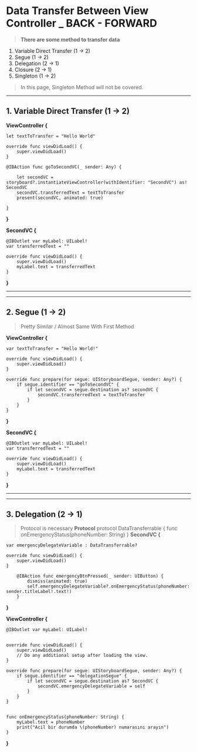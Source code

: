 # Data Transfer Between View Controller _ BACK - FORWARD

> **There are some method to transfer data**

1. Variable Direct Transfer (1 -> 2)
2. Segue (1 -> 2)
3. Delegation (2 -> 1)
4. Closure (2 -> 1)
5. Singleton (1 -> 2)

> In this page, Singleton Method will not be covered.

---

## 1. Variable Direct Transfer (1 -> 2)

**ViewController {**

    let textToTransfer = "Hello World"
    
    override func viewDidLoad() {
        super.viewDidLoad()
    }
    
    @IBAction func goToSecondVC(_ sender: Any) {
        
        let secondVC = storyboard?.instantiateViewController(withIdentifier: "SecondVC") as! SecondVC
        secondVC.transferredText = textToTransfer
        present(secondVC, animated: true)
        
    }
**}**


**SecondVC {**

    @IBOutlet var myLabel: UILabel!
    var transferredText = ""
    
    override func viewDidLoad() {
        super.viewDidLoad()
        myLabel.text = transferredText
    }
**}**


---
---
## 2. Segue (1 -> 2)

> Pretty Similar / Almost Same With First Method

**ViewController {**

    var textToTransfer = "Hello World!"
    
    override func viewDidLoad() {
        super.viewDidLoad()
    }
    
    override func prepare(for segue: UIStoryboardSegue, sender: Any?) {
        if segue.identifier == "goToSecondVC" {
            if let secondVC = segue.destination as? secondVC {
                secondVC.transferredText = textToTransfer
            }
        }
    }  
**}**


**SecondVC {**

    @IBOutlet var myLabel: UILabel!
    var transferredText = ""
    
    override func viewDidLoad() {
        super.viewDidLoad()     
        myLabel.text = transferredText 
    }
**}**

---
---
## 3. Delegation (2 -> 1)

> Protocol is necessary
**Protocol**
    protocol DataTransferrable {
    func onEmergencyStatus(phoneNumber: String)
    }
**SecondVC {**

    var emergencyDelegateVariable : DataTransferrable?
    
    override func viewDidLoad() {
        super.viewDidLoad()
    }
    
        @IBAction func emergencyBtnPressed(_ sender: UIButton) {
            dismiss(animated: true) 
            self.emergencyDelegateVariable?.onEmergencyStatus(phoneNumber: sender.titleLabel!.text!)
        }
  
**}**


**ViewController {**

    @IBOutlet var myLabel: UILabel!
    

    override func viewDidLoad() {
        super.viewDidLoad()
        // Do any additional setup after loading the view. 
    }
    
    override func prepare(for segue: UIStoryboardSegue, sender: Any?) {
        if segue.identifier == "delegationSegue" {
            if let secondVC = segue.destination as? SecondVC {
                secondVC.emergencyDelegateVariable = self
            }
        }
    }

    
    func onEmergencyStatus(phoneNumber: String) {
        myLabel.text = phoneNumber
        print("Acil bir durumda \(phoneNumber) numarasını arayın")
    }

**}**



